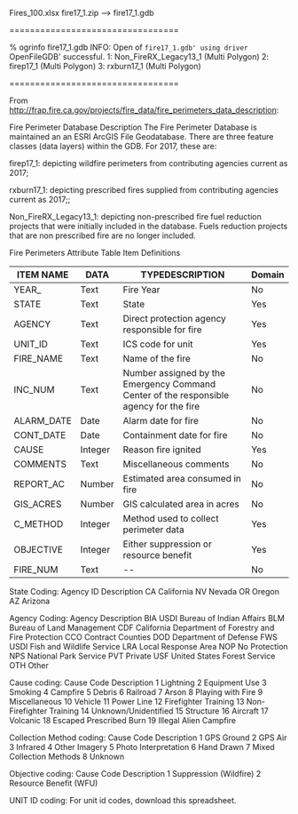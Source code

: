Fires_100.xlsx
fire17_1.zip --> fire17_1.gdb

=================================

% ogrinfo fire17_1.gdb
INFO: Open of `fire17_1.gdb'
      using driver `OpenFileGDB' successful.
1: Non_FireRX_Legacy13_1 (Multi Polygon)
2: firep17_1 (Multi Polygon)
3: rxburn17_1 (Multi Polygon)

=================================

From  http://frap.fire.ca.gov/projects/fire_data/fire_perimeters_data_description:


Fire Perimeter Database Description
The Fire Perimeter Database is maintained an an ESRI ArcGIS File Geodatabase. There are three feature classes (data layers) within the GDB. For 2017, these are:

firep17_1: depicting wildfire perimeters from contributing agencies current as 2017;

rxburn17_1: depicting prescribed fires supplied from contributing agencies current as 2017;;

Non_FireRX_Legacy13_1: depicting non-prescribed fire fuel reduction projects that were initially included in the database. Fuels reduction projects that are non prescribed fire are no longer included.

Fire Perimeters Attribute Table Item Definitions

|ITEM NAME |DATA |TYPEDESCRIPTION |Domain |
|--------- |---- |--------------- |------ |
|YEAR_ | Text | Fire Year | No |
|STATE | Text | State | Yes |
|AGENCY | Text | Direct protection agency responsible for fire | Yes |
|UNIT_ID | Text	 | ICS code for unit | Yes |
|FIRE_NAME | Text | Name of the fire | No |
|INC_NUM | Text | Number assigned by the Emergency Command Center of the responsible agency for the fire | No |
|ALARM_DATE | Date | Alarm date for fire | No |
|CONT_DATE | Date | Containment date for fire | No |
|CAUSE | Integer | Reason fire ignited | Yes |
|COMMENTS | Text | Miscellaneous comments | No |
|REPORT_AC | Number | Estimated area consumed in fire | No |
|GIS_ACRES | Number | GIS calculated area in acres | No |
|C_METHOD | Integer | Method used to collect perimeter data | Yes |
|OBJECTIVE | Integer | Either suppression or resource benefit | Yes |
|FIRE_NUM | Text | -- | No |

State Coding:
Agency ID	Description
CA	California
NV	Nevada
OR	Oregon
AZ	Arizona

Agency Coding:
Agency	Description
BIA	USDI Bureau of Indian Affairs
BLM	Bureau of Land Management
CDF	California Department of Forestry and Fire Protection
CCO	Contract Counties
DOD	Department of Defense
FWS	USDI Fish and Wildlife Service
LRA	Local Response Area
NOP	No Protection
NPS	National Park Service
PVT	Private
USF	United States Forest Service
OTH	Other

Cause coding:
Cause Code	Description
1	Lightning
2	Equipment Use
3	Smoking
4	Campfire
5	Debris
6	Railroad
7	Arson
8	Playing with Fire
9	Miscellaneous
10	Vehicle
11	Power Line
12	Firefighter Training
13	Non-Firefighter Training
14	Unknown/Unidentified
15	Structure
16	Aircraft
17	Volcanic
18	Escaped Prescribed Burn
19	Illegal Alien Campfire

Collection Method coding:
Cause Code	Description
1	GPS Ground
2	GPS Air
3	Infrared
4	Other Imagery
5	Photo Interpretation
6	Hand Drawn
7	Mixed Collection Methods
8	Unknown

Objective coding:
Cause Code	Description
1	Suppression (Wildfire)
2	Resource Benefit (WFU)

UNIT ID coding:
For unit id codes, download this spreadsheet.

